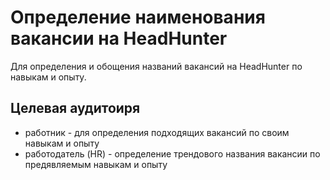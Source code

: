 # Определение наименования вакансии на HeadHunter
Для определения и обощения названий вакансий на HeadHunter по навыкам и опыту.



## Целевая аудитоиря
* работник - для определения подходящих вакансий по своим навыкам и опыту
* работодатель (HR) - определение трендового названия вакансии по предявляемым навыкам и опыту
